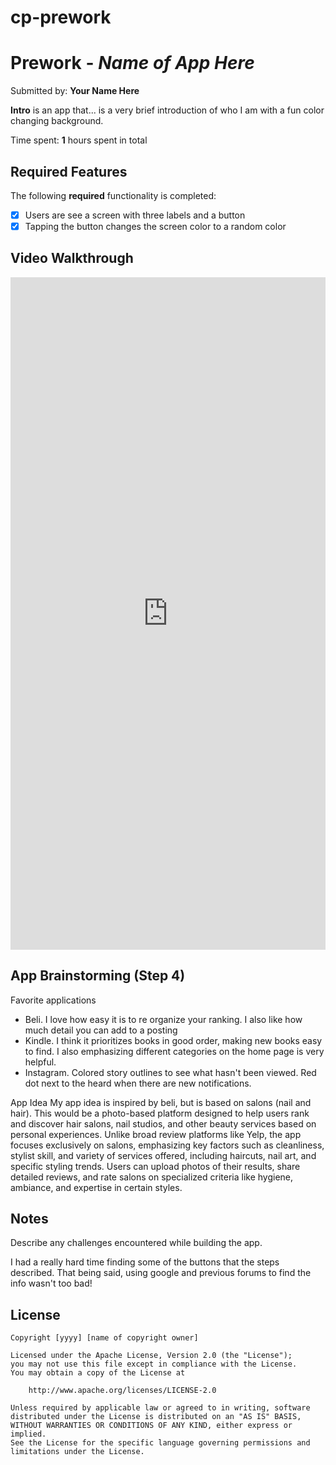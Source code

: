 # cp-prework

# Prework - *Name of App Here*

Submitted by: **Your Name Here**

**Intro** is an app that... is a very brief introduction of who I am with a fun color changing background. 

Time spent: **1** hours spent in total

## Required Features

The following **required** functionality is completed:

- [X] Users are see a screen with three labels and a button
- [X] Tapping the button changes the screen color to a random color
 
## Video Walkthrough

<div style="position: relative; padding-bottom: 213.46534653465346%; height: 0;"><iframe src="https://www.loom.com/embed/851a4766672a4397a2ee36b48abf4deb?sid=de8878f1-6c3d-4895-a653-64be80c685e2" frameborder="0" webkitallowfullscreen mozallowfullscreen allowfullscreen style="position: absolute; top: 0; left: 0; width: 100%; height: 100%;"></iframe></div>

## App Brainstorming (Step 4)
Favorite applications
- Beli. I love how easy it is to re organize your ranking. I also like how much detail you can add to a posting
- Kindle. I think it prioritizes books in good order, making new books easy to find. I also emphasizing different categories on the home page is very helpful.
- Instagram. Colored story outlines to see what hasn't been viewed. Red dot next to the heard when there are new notifications.

App Idea
My app idea is inspired by beli, but is based on salons (nail and hair). This would be a photo-based platform designed to help users rank and discover hair salons, nail studios, and other beauty services based on personal experiences. Unlike broad review platforms like Yelp, the app focuses exclusively on salons, emphasizing key factors such as cleanliness, stylist skill, and variety of services offered, including haircuts, nail art, and specific styling trends. Users can upload photos of their results, share detailed reviews, and rate salons on specialized criteria like hygiene, ambiance, and expertise in certain styles. 


## Notes

Describe any challenges encountered while building the app.

I had a really hard time finding some of the buttons that the steps described. That being said, using google and previous forums to find the info wasn't too bad!
## License

    Copyright [yyyy] [name of copyright owner]

    Licensed under the Apache License, Version 2.0 (the "License");
    you may not use this file except in compliance with the License.
    You may obtain a copy of the License at

        http://www.apache.org/licenses/LICENSE-2.0

    Unless required by applicable law or agreed to in writing, software
    distributed under the License is distributed on an "AS IS" BASIS,
    WITHOUT WARRANTIES OR CONDITIONS OF ANY KIND, either express or implied.
    See the License for the specific language governing permissions and
    limitations under the License.
